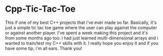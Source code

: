 # Cpp-Tic-Tac-Toe
This if one of my best C++ projects that i've ever made so far.
Basically, it's just a simple tic tac toe game where the user can play against the computer or against another player.
I've spent a week making this project and it's from some months ago too: i had just learned multi-dimensional arrays and i wanted to train/test my C++ skills with it.
I really hope you enjoy it and if you have some tip, i'm all ears. Thank you!
